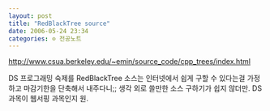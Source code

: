 ```yaml
---
layout: post
title: "RedBlackTree source"
date: 2006-05-24 23:34
categories: ⊙ 전공노트
---
```


http://www.csua.berkeley.edu/~emin/source_code/cpp_trees/index.html

DS 프로그래밍 숙제를 RedBlackTree 소스는 인터넷에서 쉽게 구할 수 있다는걸 가정하고 마감기한을 단축해서 내주다니;;
생각 외로 쓸만한 소스 구하기가 쉽지 않더만. DS 과목이 웹서핑 과목인지 원.


       
